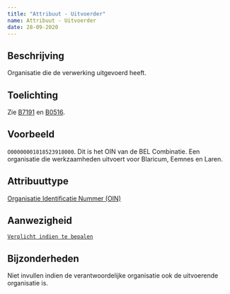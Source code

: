 ```yaml
---
title: "Attribuut - Uitvoerder"
name: Attribuut - Uitvoerder
date: 28-09-2020
---
```


## Beschrijving
Organisatie die de verwerking uitgevoerd heeft.

## Toelichting
Zie [B7191](../../achtergronddocumentatie/ontwerp/artefacten/7191.md) en [B0516](../../achtergronddocumentatie/ontwerp/artefacten/0516.md).

## Voorbeeld
`O00000001818523918000`. Dit is het OIN van de BEL Combinatie. Een organisatie die werkzaamheden uitvoert voor Blaricum, Eemnes en Laren.

## Attribuuttype
[Organisatie Identificatie Nummer (OIN)](../attribuuttypen/OIN.md)

## Aanwezigheid
[`Verplicht indien te bepalen`](../../gegevenswoordenboek/readme.md#bijzondere-meta-attributen)

## Bijzonderheden
Niet invullen indien de verantwoordelijke organisatie ook de uitvoerende organisatie is.

